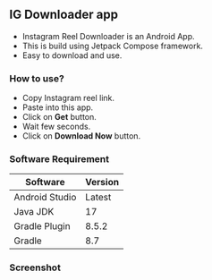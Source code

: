 ## IG Downloader app

- Instagram Reel Downloader is an Android App.
- This is build using Jetpack Compose framework.
- Easy to download and use.

### How to use?

- Copy Instagram reel link.
- Paste into this app.
- Click on **Get** button.
- Wait few seconds.
- Click on **Download Now** button.

### Software Requirement

| Software       | Version |
|----------------|---------|
| Android Studio | Latest  |
| Java JDK       | 17      |
| Gradle Plugin  | 8.5.2   |
| Gradle         | 8.7     |

### Screenshot 
